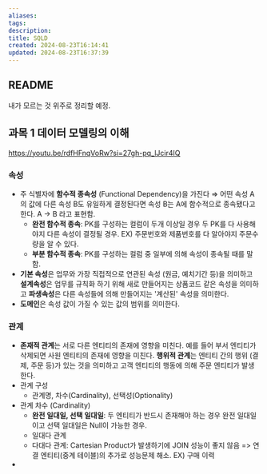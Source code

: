 ```yaml
---
aliases: 
tags: 
description:
title: SQLD
created: 2024-08-23T16:14:41
updated: 2024-08-23T16:37:39
---
```


## README

내가 모르는 것 위주로 정리할 예정.

## 과목 1 데이터 모델링의 이해

<https://youtu.be/rdfHFnqVoRw?si=27gh-pq_lJcir4IQ>

### 속성

- 주 식별자에 **함수적 종속성** (Functional Dependency)을 가진다 ⇒ 어떤 속성 A의 값에 다른 속성 B도 유일하게 결정된다면 속성 B는 A에 함수적으로 종속됐다고 한다. A → B 라고 표현함.
	- **완전 함수적 종속**: PK를 구성하는 컬럼이 두개 이상일 경우 두 PK를 다 사용해야지 다른 속성이 결정될 경우. EX) 주문번호와 제품번호를 다 알아야지 주문수량을 알 수 있다.
	- **부분 함수적 종속**: PK를 구성하는 컬럼 중 일부에 의해 속성이 종속될 때를 말함.
- **기본 속성**은 업무와 가장 직접적으로 연관된 속성 (원금, 예치기간 등)을 의미하고 **설계속성**은 업무를 규칙화 하기 위해 새로 만들어지는 상품코드 같은 속성을 의미하고 **파생속성**은 다른 속성들에 의해 만들어지는 '계산된' 속성을 의미한다.
- **도메인**은 속성 값이 가질 수 있는 값의 범위를 의미한다.

### 관계

- **존재적 관계**는 서로 다른 엔티티의 존재에 영향을 미친다. 예를 들어 부서 엔티티가 삭제되면 사원 엔티티의 존재에 영향을 미친다. **행위적 관계**는 엔티티 간의 행위 (결제, 주문 등)가 있는 것을 의미하고 고객 엔티티의 행동에 의해 주문 엔티티가 발생한다.
- 관계 구성
	- 관계명, 차수(Cardinality), 선택성(Optionality)
- 관계 차수 (Cardinality)
	- **완전 일대일, 선택 일대일**: 두 엔티티가 반드시 존재해야 하는 경우 완전 일대일이고 선택 일대일은 Null이 가능한 경우.
	- 일대다 관계
	- 다대다 관계: Cartesian Product가 발생하기에 JOIN 성능이 좋지 않음 => 연결 엔티티(중계 테이블)의 추가로 성능문제 해소. EX) 구매 이력
- 